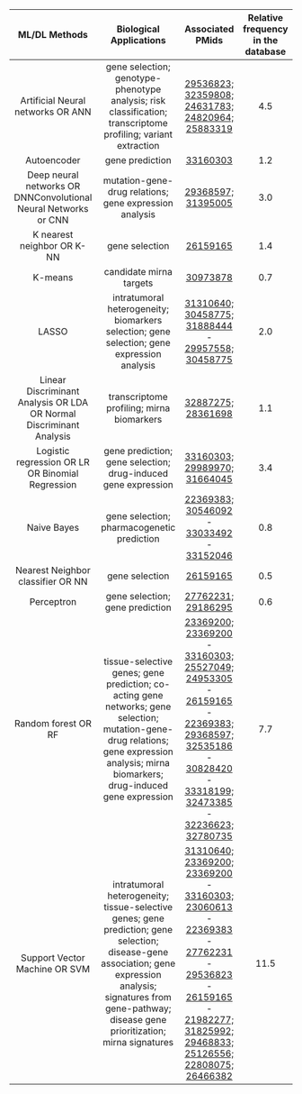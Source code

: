 <div class="tg-wrap"><table id="tg-lREGD">
<thead>
  <tr>
    <th>ML/DL Methods</th>
    <th>Biological Applications</th>
    <th>Associated PMids</th>
    <th>Relative frequency in the database</th>
  </tr>
</thead>
<tbody>
  <tr>
    <td align="center">Artificial Neural networks OR ANN</td>
    <td align="center">gene selection; genotype-phenotype analysis; risk classification; transcriptome profiling; variant extraction</td>
    <!--td>29536823; 32359808; 24631783; 24820964; 25883319</td-->
    <td align="center"><a href="https://pubmed.ncbi.nlm.nih.gov/29536823">29536823;</a> <a href="https://pubmed.ncbi.nlm.nih.gov/32359808">32359808;</a> <a href="https://pubmed.ncbi.nlm.nih.gov/24631783">24631783;</a> <a href="https://pubmed.ncbi.nlm.nih.gov/24820964">24820964;</a> <a href="https://pubmed.ncbi.nlm.nih.gov/25883319">25883319</a>
    <td align="center">4.5</td>
</td>
  </tr>
  <tr>
    <td align="center">Autoencoder</td>
    <td align="center">gene prediction</td>
    <!--td>33160303</td-->
    <td align="center"><a href="https://pubmed.ncbi.nlm.nih.gov/33160303">33160303</a></td>
    <td align="center">1.2</td>
  </tr>
  <tr>
    <td align="center">Deep neural networks OR DNNConvolutional Neural Networks or CNN</td>
    <td align="center">mutation-gene-drug relations; gene expression analysis</td>
    <!--td>29368597; 31395005</td-->
    <td align="center"><a href="https://pubmed.ncbi.nlm.nih.gov/29368597">29368597;</a> <a href="https://pubmed.ncbi.nlm.nih.gov/31395005">31395005</a></td>  
    <td align="center">3.0</td>
  </tr>
  <tr>
    <td align="center">K nearest neighbor OR K-NN</td>
    <td align="center">gene selection</td>
    <!--td>26159165</td-->
  <td align="center"><a href="https://pubmed.ncbi.nlm.nih.gov/26159165">26159165</a></td>
  <td align="center">1.4</td>
</td>
  </tr>
  <tr>
    <td align="center">K-means</td>
    <td align="center">candidate mirna targets</td>
    <!--td>30973878</td-->
    <td align="center"><a href="https://pubmed.ncbi.nlm.nih.gov/30973878">30973878</a></td>
    <td align="center">0.7</td>
  </tr>
  <tr>
    <td align="center">LASSO</td>
    <td align="center">intratumoral heterogeneity; biomarkers selection; gene selection; gene expression analysis</td>
    <!--td>31310640; 30458775; 31888444 - 29957558; 30458775</td-->
    <td align="center"><a href="https://pubmed.ncbi.nlm.nih.gov/31310640">31310640;</a> <a href="https://pubmed.ncbi.nlm.nih.gov/30458775">30458775;</a> <a href="https://pubmed.ncbi.nlm.nih.gov/31888444">31888444</a> - <a href="https://pubmed.ncbi.nlm.nih.gov/29957558">29957558;</a> <a href="https://pubmed.ncbi.nlm.nih.gov/30458775">30458775</a></td>
    <td align="center">2.0</td>
  </tr>
  <tr>
    <td align="center">Linear Discriminant Analysis OR LDA OR Normal Discriminant Analysis</td>
    <td align="center">transcriptome profiling; mirna biomarkers</td>
    <!--td>32887275; 28361698</td-->
    <td align="center"><a href="https://pubmed.ncbi.nlm.nih.gov/32887275">32887275;</a> <a href="https://pubmed.ncbi.nlm.nih.gov/28361698">28361698</a></td>
    <td align="center">1.1</td>
  </tr>
  <tr>
    <td align="center">Logistic regression OR LR OR Binomial Regression</td>
    <td align="center">gene prediction; gene selection; drug-induced gene expression</td>
    <!--td>33160303; 29989970; 31664045</td-->
    <td align="center"><a href="https://pubmed.ncbi.nlm.nih.gov/33160303">33160303;</a> <a href="https://pubmed.ncbi.nlm.nih.gov/29989970">29989970;</a> <a href="https://pubmed.ncbi.nlm.nih.gov/31664045">31664045</a></td>
    <td align="center">3.4</td>
  </tr>
  <tr>
    <td align="center">Naive Bayes</td>
    <td align="center">gene selection; pharmacogenetic prediction</td>
    <!--td>22369383; 30546092</td-->
  <td align="center"><a href="https://pubmed.ncbi.nlm.nih.gov/22369383">22369383;</a> <a href="https://pubmed.ncbi.nlm.nih.gov/30546092">30546092</a> - <a href="https://pubmed.ncbi.nlm.nih.gov/33033492">33033492</a> - <a href="https://pubmed.ncbi.nlm.nih.gov/33152046">33152046</a>
  <td align="center">0.8</td>
  </tr>
  <tr>
    <td align="center" >Nearest Neighbor classifier OR NN</td>
    <td align="center">gene selection</td>
    <td align="center"><a href="https://pubmed.ncbi.nlm.nih.gov/26159165">26159165</a></td>
    <td align="center">0.5</td>
  </tr>
  <tr>
    <td align="center">Perceptron</td>
    <td align="center">gene selection; gene prediction</td>
    <!--td>27762231</td-->
    <td align="center"><a href="https://pubmed.ncbi.nlm.nih.gov/27762231">27762231; </a><a href="https://pubmed.ncbi.nlm.nih.gov/29186295">29186295</a></td>
    <td align="center">0.6</td>
  </tr>
  <tr>
    <td align="center">Random forest OR RF</td>
    <td align="center">tissue-selective genes; gene prediction; co-acting gene networks; gene selection; mutation-gene-drug relations; gene expression analysis; mirna biomarkers; drug-induced gene expression</td>
    <!--td>23369200; 23369200 - 33160303; 25527049; 24953305 - 26159165 - 22369383; 29368597; 32535186 - 30828420 - 33318199; 32473385 - 32236623; 32780735</td-->
  <td align="center"><a href="https://pubmed.ncbi.nlm.nih.gov/23369200">23369200;</a> <a href="https://pubmed.ncbi.nlm.nih.gov/23369200">23369200</a> - <a href="https://pubmed.ncbi.nlm.nih.gov/33160303">33160303;</a> <a href="https://pubmed.ncbi.nlm.nih.gov/25527049">25527049;</a> <a href="https://pubmed.ncbi.nlm.nih.gov/24953305">24953305</a> - <a href="https://pubmed.ncbi.nlm.nih.gov/26159165">26159165</a> - <a href="https://pubmed.ncbi.nlm.nih.gov/22369383">22369383;</a> <a href="https://pubmed.ncbi.nlm.nih.gov/29368597">29368597;</a> <a href="https://pubmed.ncbi.nlm.nih.gov/32535186">32535186</a> - <a href="https://pubmed.ncbi.nlm.nih.gov/30828420">30828420</a> - <a href="https://pubmed.ncbi.nlm.nih.gov/33318199">33318199;</a> <a href="https://pubmed.ncbi.nlm.nih.gov/32473385">32473385</a> - <a href="https://pubmed.ncbi.nlm.nih.gov/32236623">32236623;</a> <a href="https://pubmed.ncbi.nlm.nih.gov/32780735">32780735</a></td>
  <td align="center">7.7</td>
  </tr>
  <tr>
    <td align="center">Support Vector Machine OR SVM</td>
    <td align="center">intratumoral heterogeneity; tissue-selective genes; gene prediction; gene selection; disease-gene association; gene expression analysis; signatures from gene-pathway; disease gene prioritization; mirna signatures</td>
    <!--td>31310640; 23369200; 23369200 - 33160303; 23060613 - 22369383 - 27762231 - 29536823 - 26159165 - 21982277; 31825992; 29468833; 25126556; 22808075; 26466382</td-->
  <td align="center"><a href="https://pubmed.ncbi.nlm.nih.gov/31310640">31310640;</a> <a href="https://pubmed.ncbi.nlm.nih.gov/23369200">23369200;</a> <a href="https://pubmed.ncbi.nlm.nih.gov/23369200">23369200</a> - <a href="https://pubmed.ncbi.nlm.nih.gov/33160303">33160303;</a> <a href="https://pubmed.ncbi.nlm.nih.gov/23060613">23060613</a> - <a href="https://pubmed.ncbi.nlm.nih.gov/22369383">22369383</a> - <a href="https://pubmed.ncbi.nlm.nih.gov/27762231">27762231</a> - <a href="https://pubmed.ncbi.nlm.nih.gov/29536823">29536823</a> - <a href="https://pubmed.ncbi.nlm.nih.gov/26159165">26159165</a> - <a href="https://pubmed.ncbi.nlm.nih.gov/21982277">21982277;</a> <a href="https://pubmed.ncbi.nlm.nih.gov/31825992">31825992;</a> <a href="https://pubmed.ncbi.nlm.nih.gov/29468833">29468833;</a> <a href="https://pubmed.ncbi.nlm.nih.gov/25126556">25126556;</a> <a href="https://pubmed.ncbi.nlm.nih.gov/22808075">22808075;</a> <a href="https://pubmed.ncbi.nlm.nih.gov/26466382">26466382</a></td>
    <td align="center">11.5</td>
</td>
  </tr>
</tbody>
</table></div>
